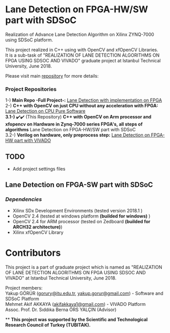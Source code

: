 # Lane Detection on FPGA-HW/SW part with SDSoC
Realization of Advance Lane Detection Algorithm on Xilinx ZYNQ-7000 using SDSoC platform. <br />

This project realized in C++ using with OpenCV and xfOpenCV Libraries. <br />
It is a sub-task of "REALIZATION OF LANE DETECTION ALGORITHMS ON FPGA USING SDSOC AND VIVADO" graduate project at Istanbul Technical University, June 2018. <br />

Please visit main [repository](https://github.com/ykpgrr/Lane-Detection-with-Implementation-on-FPGA) for more details:

### Project Repositories
1-) **Main Repo -Full Project-:** [Lane Detection with implementation on FPGA](https://github.com/ykpgrr/Lane-Detection-with-Implementation-on-FPGA) <br />
2-) **C++ with OpenCV on just CPU without any acceleration with FPGA:** [Lane Detection on CPU Pure Software](https://github.com/ykpgrr/Lane-Detection-on-CPU-Pure-Software) <br />
**3.1-)** :heavy_check_mark::heavy_check_mark: (This Repository) **C++ with OpenCV on Arm processor and xfopencv on Hardware in Zynq-7000 series FPGA's, all steps of algorithms** Lane Detection on FPGA-HW/SW part with SDSoC <br />
3.2-) **Verilog on hardware, only preprocess step:**  [Lane Detection on FPGA-HW part with VIVADO](https://github.com/ykpgrr/Lane-Detection-on-FPGA-HW-part-with-VIVADO) <br />

## TODO
- Add project settings files <br />


## Lane Detection on FPGA-SW part with SDSoC
### *Dependencies*
- Xilinx SDx Development Environments (tested version 2018.1 ) <br />
- OpenCV 2.4 (tested at windows platform __(builded for windows)__ ) <br />
- OpenCV 2.4 for ARM processor  (tested on Zedboard __(builded for ARCH32 architecture)__) <br />
- Xilinx xfOpenCV Library <br />

# Contributors
This project is a part of graduate project which is named as "REALIZATION OF LANE DETECTION ALGORITHMS ON FPGA USING SDSOC AND VIVADO" at Istanbul Technical University, June 2018.

Project members: <br />
Yakup GÖRÜR (gorury@itu.edu.tr, yakup.gorur@gmail.com) - Software and SDSoC  Platform <br />
Mehmet Akif AKKAYA (akifakkaya1@gmail.com) - VIVADO Platform <br />
Assoc. Prof. Dr. Sıddıka Berna ÖRS YALÇIN (Advisor) <br />

** **This project was supported by the Scientific and Technological Research Council of Turkey (TUBITAK).**
